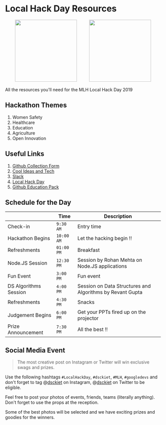 
# Local Hack Day Resources

<p align="center"><img src="https://raw.github.com/mlh-hack-status-200/lhd-resources/master/local_hack_day.svg?sanitize=true" width=200 height=200>&nbsp;&nbsp;&nbsp;&nbsp;&nbsp;&nbsp;&nbsp;&nbsp;&nbsp;&nbsp;<img src="https://raw.github.com/mlh-hack-status-200/lhd-resources/master/mlh.svg?sanitize=true" width=200 height=200></p>

All the resources you'll need for the MLH Local Hack Day 2019


## Hackathon Themes
1. Women Safety
2. Healthcare
3. Education
4. Agriculture
5. Open Innovation

## Useful Links

1. [Github Collection Form](https://forms.gle/KuewzMWFxw8bhjaV7)
2. [Cool Ideas and Tech](https://gist.github.com/itaditya/b32646e1cc7493c8d71fa680a5c729c5)
3. [Slack](https://lhd.mlh.io/slack)
4. [Local Hack Day](https://localhackday.mlh.io/live)
5. [Github Education Pack](https://education.github.com/pack)

## Schedule for the Day



|                |Time                          |Description                         |
|----------------|-------------------------------|-----------------------------|
|Check-in |`9:30 AM`            |Entry time            |
|Hackathon Begins          |`10:00 AM`            |Let the hacking begin !!            |
|Refreshments          |`01:00 PM`| Breakfast|
|Node.JS Session          |`12:30 PM`| Session by Rohan Mehta on Node.JS applications|
|Fun Event          |`3:00 PM`| Fun event |
|DS Algorithms Session         |`4:00 PM`| Session on Data Structures and Algorithms by Revant Gupta|
|Refreshments          |`4:30 PM`| Snacks |
|Judgement Begins          |`6:00 PM`| Get your PPTs fired up on the projector |
| Prize Announcement        |`7:30 PM`| All the best !! |



## Social Media Event


> The most creative post on Instagram or Twitter will win exclusive swags and prizes.

Use the following hashtags 
`#LocalHackDay`, `#dsckiet`, `#MLH`, `#googledevs`
and don't forget to tag @[dsckiet](http://instagram.com/dsckiet/) on Instagram, @[dsckiet](http://twitter.com/dsckiet/) on Twitter to be eligible.

Feel free to post your photos of events, friends, teams (literally anything). Don't forget to use the props at the reception.

Some of the best photos will be selected and we have exciting prizes and goodies for the winners.
